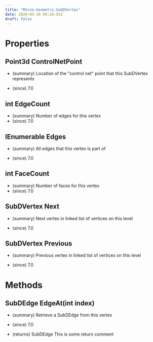 ```yaml
---
title: "Rhino.Geometry.SubDVertex"
date: 2020-03-10 09:24:55Z
draft: false
---
```


# Properties
## Point3d ControlNetPoint
- (summary) 
     Location of the "control net" point that this SubDVertex represents
     
- (since) 7.0
## int EdgeCount
- (summary)  Number of edges for this vertex 
- (since) 7.0
## IEnumerable<SubDEdge> Edges
- (summary) 
     All edges that this vertex is part of
     
- (since) 7.0
## int FaceCount
- (summary)  Number of faces for this vertex 
- (since) 7.0
## SubDVertex Next
- (summary) 
     Next vertex in linked list of vertices on this level
     
- (since) 7.0
## SubDVertex Previous
- (summary) 
     Previous vertex in linked list of vertices on this level
     
- (since) 7.0
# Methods
## SubDEdge EdgeAt(int index)
- (summary) 
     Retrieve a SubDEdge from this vertex
     
- (since) 7.0
- (returns) SubDEdge This is some return comment
